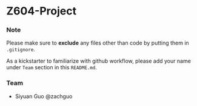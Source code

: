 Z604-Project
============

### Note

Please make sure to **exclude** any files other than code by putting them in `.gitignore`.

As a kickstarter to familiarize with github workflow, please add your name under `Team` section in this `README.md`.

### Team
* Siyuan Guo @zachguo
